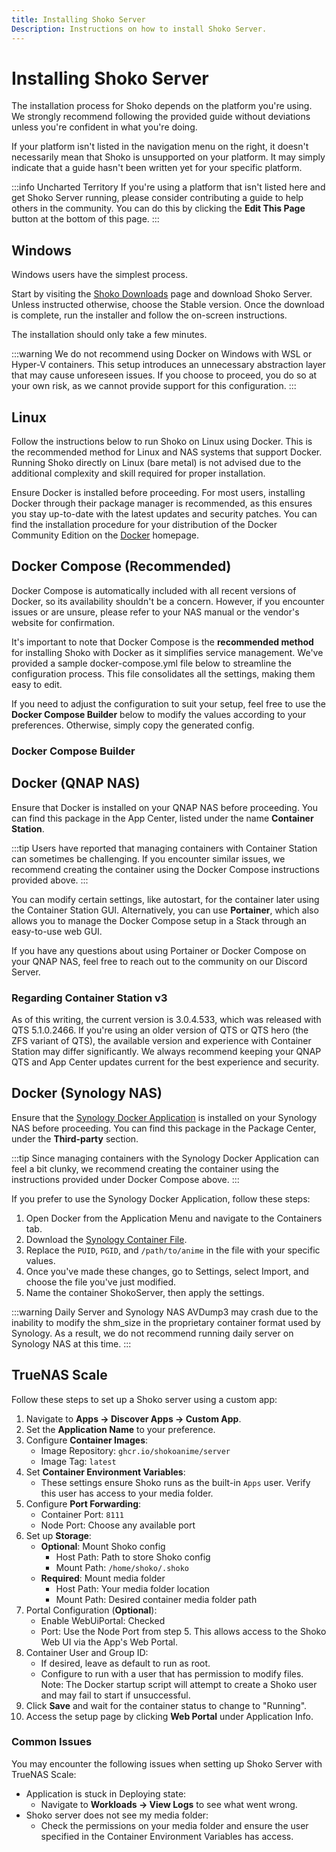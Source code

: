 ```yaml
---
title: Installing Shoko Server
Description: Instructions on how to install Shoko Server.
---
```


<script setup>
const containerColumns = [
  { name: 'name', header: 'Name' },
  { name: 'value', header: 'Value' },
  { name: 'description', header: 'Description' },
];

const containerData = [
  {
    name: 'PUID',
    value: '568',
    description: 'User ID for the Shoko server',
  },
 {
    name: 'PGID',
    value: '568',
    description: 'Group ID for the Shoko server',
  },
  {
    name: 'TZ',
    value: 'Etc/UTC',
    description: 'Timezone for the container see: [List of tz database time zones](https://en.wikipedia.org/wiki/List_of_tz_database_time_zones)',
  },
];
</script>

# Installing Shoko Server

The installation process for Shoko depends on the platform you're using. We strongly recommend following the provided
guide without deviations unless you're confident in what you're doing.

If your platform isn't listed in the navigation menu on the right, it doesn't necessarily mean that Shoko is
unsupported on your platform. It may simply indicate that a guide hasn't been written yet for your specific platform.

:::info Uncharted Territory
If you're using a platform that isn't listed here and get Shoko Server running, please consider contributing a guide
to help others in the community. You can do this by clicking the **Edit This Page** button at the bottom of this page.
:::

## Windows

Windows users have the simplest process.

Start by visiting the [Shoko Downloads](https://shokoanime.com/downloads/) page
and download Shoko Server. Unless instructed otherwise, choose the Stable version. Once the download is complete,
run the installer and follow the on-screen instructions.

The installation should only take a few minutes.

:::warning
We do not recommend using Docker on Windows with WSL or Hyper-V containers. This setup introduces an unnecessary
abstraction layer that may cause unforeseen issues. If you choose to proceed, you do so at your own risk, as we
cannot provide support for this configuration.
:::

## Linux

Follow the instructions below to run Shoko on Linux using Docker. This is the recommended method for Linux and NAS
systems that support Docker. Running Shoko directly on Linux (bare metal) is not advised due to the additional
complexity and skill required for proper installation.

Ensure Docker is installed before proceeding. For most users, installing Docker through their package manager is
recommended, as this ensures you stay up-to-date with the latest updates and security patches. You can find the
installation procedure for your distribution of the Docker Community Edition on
the [Docker](https://docs.docker.com/install/) homepage.

## Docker Compose (Recommended)

Docker Compose is automatically included with all recent versions of Docker, so its availability shouldn't be a
concern. However, if you encounter issues or are unsure, please refer to your NAS manual or the vendor's website
for confirmation.

It's important to note that Docker Compose is the **recommended method** for installing Shoko with Docker as it
simplifies service management. We've provided a sample docker-compose.yml file below to streamline the configuration
process. This file consolidates all the settings, making them easy to edit.

If you need to adjust the configuration to suit your setup, feel free to use the **Docker Compose Builder** below to
modify the values according to your preferences. Otherwise, simply copy the generated config.

### Docker Compose Builder

<DockerCompose />

## Docker (QNAP NAS)

Ensure that Docker is installed on your QNAP NAS before proceeding. You can find this package in the App Center,
listed under the name **Container Station**.

:::tip
Users have reported that managing containers with Container Station can sometimes be challenging. If you encounter
similar issues, we recommend creating the container using the Docker Compose instructions provided above.
:::

You can modify certain settings, like autostart, for the container later using the Container Station GUI.
Alternatively, you can use **Portainer**, which also allows you to manage the Docker Compose setup in a Stack through
an easy-to-use web GUI.

If you have any questions about using Portainer or Docker Compose on your QNAP NAS, feel
free to reach out to the community on our Discord Server.

### Regarding Container Station v3

As of this writing, the current version is 3.0.4.533, which was released with QTS 5.1.0.2466. If you're using an
older version of QTS or QTS hero (the ZFS variant of QTS), the available version and experience with Container Station
may differ significantly. We always recommend keeping your QNAP QTS and App Center updates current for the best
experience and security.

## Docker (Synology NAS)

Ensure that the [Synology Docker Application](https://www.synology.com/en-global/dsm/packages/Docker) is installed on
your Synology NAS before proceeding. You can find this package in the Package Center, under the **Third-party** section.

:::tip
Since managing containers with the Synology Docker Application can feel a bit clunky, we recommend creating the
container using the instructions provided under Docker Compose above.
:::

If you prefer to use the Synology Docker Application, follow these steps:

1. Open Docker from the Application Menu and navigate to the Containers tab.
2. Download the [Synology Container File](/files/synology-dockerfile.json).
3. Replace the ``PUID``, ``PGID``, and ``/path/to/anime`` in the file with your specific values.
4. Once you've made these changes, go to Settings, select Import, and choose the file you've just modified.
5. Name the container ShokoServer, then apply the settings.

:::warning Daily Server and Synology NAS
AVDump3 may crash due to the inability to modify the shm_size in the proprietary container format used by Synology.
As a result, we do not recommend running daily server on Synology NAS at this time.
:::

## TrueNAS Scale

Follow these steps to set up a Shoko server using a custom app:

1. Navigate to **Apps -> Discover Apps -> Custom App**.
2. Set the **Application Name** to your preference.
3. Configure **Container Images**:
	- Image Repository: `ghcr.io/shokoanime/server`
	- Image Tag: `latest`
4. Set **Container Environment Variables**:
	- These settings ensure Shoko runs as the built-in `Apps` user. Verify this user has access to your media folder.
	  <EasyTable :columns="containerColumns" :data="containerData" />
5. Configure **Port Forwarding**:
	- Container Port: `8111`
	- Node Port: Choose any available port
6. Set up **Storage**:
	- **Optional**: Mount Shoko config
		- Host Path: Path to store Shoko config
		- Mount Path: `/home/shoko/.shoko`
	- **Required**: Mount media folder
		- Host Path: Your media folder location
		- Mount Path: Desired container media folder path
7. Portal Configuration (**Optional**):
	- Enable WebUiPortal: Checked
	- Port: Use the Node Port from step 5. This allows access to the Shoko Web UI via the App's Web Portal.
8. Container User and Group ID:
	- If desired, leave as default to run as root.
	- Configure to run with a user that has permission to modify files. Note: The Docker startup script will attempt to
	  create a Shoko user and may fail to start if unsuccessful.
9. Click **Save** and wait for the container status to change to "Running".
10. Access the setup page by clicking **Web Portal** under Application Info.

### Common Issues

You may encounter the following issues when setting up Shoko Server with TrueNAS Scale:

- Application is stuck in Deploying state:
	- Navigate to **Workloads -> View Logs** to see what went wrong.
- Shoko server does not see my media folder:
	- Check the permissions on your media folder and ensure the user specified in the Container Environment Variables has
	  access.



